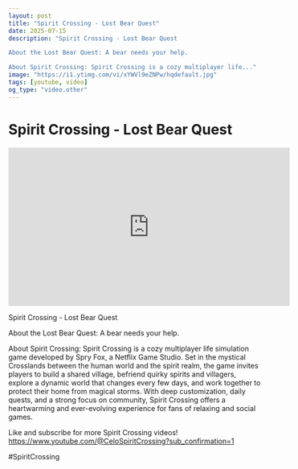 ```yaml
---
layout: post
title: "Spirit Crossing - Lost Bear Quest"
date: 2025-07-15
description: "Spirit Crossing - Lost Bear Quest

About the Lost Bear Quest: A bear needs your help.

About Spirit Crossing: Spirit Crossing is a cozy multiplayer life..."
image: "https://i1.ytimg.com/vi/xYWVl9eZNPw/hqdefault.jpg"
tags: [youtube, video]
og_type: "video.other"
---
```


<script type="application/ld+json">
{
  "@context": "http://schema.org",
  "@type": "VideoObject",
  "name": "Spirit Crossing - Lost Bear Quest",
  "description": "Spirit Crossing - Lost Bear Quest\n\nAbout the Lost Bear Quest: A bear needs your help.\n\nAbout Spirit Crossing: Spirit Crossing is a cozy multiplayer life simulation game developed by Spry Fox, a Netflix Game Studio. Set in the mystical Crosslands between the human world and the spirit realm, the game invites players to build a shared village, befriend quirky spirits and villagers, explore a dynamic world that changes every few days, and work together to protect their home from magical storms. With deep customization, daily quests, and a strong focus on community, Spirit Crossing offers a heartwarming and ever-evolving experience for fans of relaxing and social games.\n\nLike and subscribe for more Spirit Crossing videos! https://www.youtube.com/@CeloSpiritCrossing?sub_confirmation=1\n\n#SpiritCrossing",
  "thumbnailUrl": "https://i1.ytimg.com/vi/xYWVl9eZNPw/hqdefault.jpg",
  "uploadDate": "2025-07-15T09:01:32",
  "embedUrl": "https://www.youtube.com/embed/xYWVl9eZNPw",
  "publisher": {
    "@type": "Person",
    "name": "Celo Zaga"
  },
  "mainEntityOfPage": {
    "@type": "WebPage",
    "@id": "https://celozaga.github.io/2025/07/15/spirit-crossing---lost-bear-quest-xYWVl9eZNPw.html"
  },
  "duration": "PT0M0S"
}
</script>

<script type="application/ld+json">
{
  "@context": "http://schema.org",
  "@type": "BlogPosting",
  "headline": "Spirit Crossing - Lost Bear Quest",
  "image": "https://i1.ytimg.com/vi/xYWVl9eZNPw/hqdefault.jpg",
  "publisher": {
    "@type": "Person",
    "name": "Celo Zaga"
  },
  "url": "https://celozaga.github.io/2025/07/15/spirit-crossing---lost-bear-quest-xYWVl9eZNPw.html",
  "datePublished": "2025-07-15T09:01:32",
  "dateCreated": "2025-07-15T09:01:32",
  "dateModified": "2025-07-15T09:01:32",
  "description": "Spirit Crossing - Lost Bear Quest\n\nAbout the Lost Bear Quest: A bear needs your help.\n\nAbout Spirit Crossing: Spirit Crossing is a cozy multiplayer life...",
  "author": {
    "@type": "Person",
    "name": "Celo Zaga"
  },
  "mainEntityOfPage": {
    "@type": "WebPage",
    "@id": "https://celozaga.github.io/2025/07/15/spirit-crossing---lost-bear-quest-xYWVl9eZNPw.html"
  }
}
</script>

<h1 class="youtube-post-title">Spirit Crossing - Lost Bear Quest</h1>

<iframe width="560" height="315" src="https://www.youtube.com/embed/xYWVl9eZNPw" class="youtube-post-embed" frameborder="0" allowfullscreen></iframe>

<p class="youtube-post-description">Spirit Crossing - Lost Bear Quest

About the Lost Bear Quest: A bear needs your help.

About Spirit Crossing: Spirit Crossing is a cozy multiplayer life simulation game developed by Spry Fox, a Netflix Game Studio. Set in the mystical Crosslands between the human world and the spirit realm, the game invites players to build a shared village, befriend quirky spirits and villagers, explore a dynamic world that changes every few days, and work together to protect their home from magical storms. With deep customization, daily quests, and a strong focus on community, Spirit Crossing offers a heartwarming and ever-evolving experience for fans of relaxing and social games.

Like and subscribe for more Spirit Crossing videos! https://www.youtube.com/@CeloSpiritCrossing?sub_confirmation=1

#SpiritCrossing</p>
